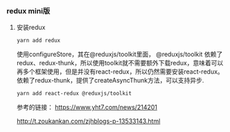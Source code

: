 ### redux mini版

1. 安装redux
    ```
    yarn add redux
    ```

    使用configureStore，其在@reduxjs/toolkit里面，
        @reduxjs/toolkit 依赖了redux、redux-thunk，所以使用toolkit就不需要额外下载redux，意味着可以再多个框架使用，但是并没有react-redux，所以仍然需要安装react-redux。依赖了redux-thunk，提供了createAsyncThunk方法，可以支持异步.
    ```
    yarn add react-redux @reduxjs/toolkit
    ```

    参考的链接：
    https://www.yht7.com/news/214201

    http://t.zoukankan.com/zjhblogs-p-13533143.html

